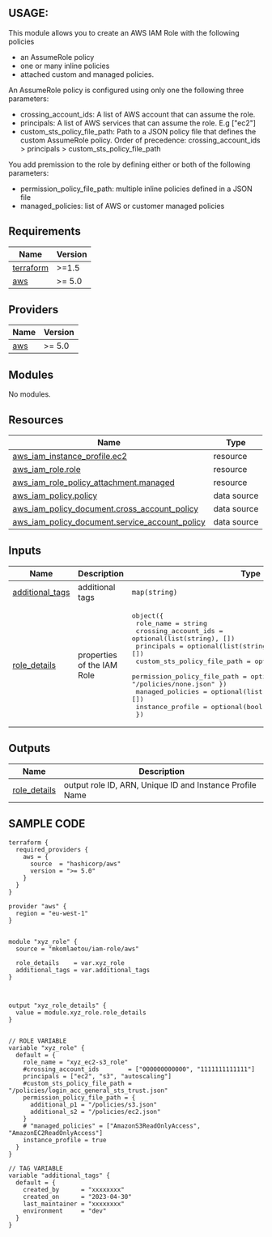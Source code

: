 ## USAGE:

This module allows you to create an AWS IAM Role with the following policies
  * an AssumeRole policy
  * one or many inline policies
  * attached custom and managed policies.

An AssumeRole policy is configured using only one the following three parameters:
  * crossing_account_ids: A list of AWS account that can assume the role.
  * principals: A list of AWS services that can assume the role. E.g ["ec2"]
  * custom_sts_policy_file_path: Path to a JSON policy file that defines the custom AssumeRole policy.
Order of precedence: crossing_account_ids > principals > custom_sts_policy_file_path

You add premission to the role by defining either or both of the following parameters: 
* permission_policy_file_path: multiple inline policies defined in a JSON file
* managed_policies: list of AWS or customer managed policies


## Requirements

| Name | Version |
|------|---------|
| <a name="requirement_terraform"></a> [terraform](#requirement\_terraform) | >=1.5 |
| <a name="requirement_aws"></a> [aws](#requirement\_aws) | >= 5.0 |

## Providers

| Name | Version |
|------|---------|
| <a name="provider_aws"></a> [aws](#provider\_aws) | >= 5.0 |

## Modules

No modules.

## Resources

| Name | Type |
|------|------|
| [aws_iam_instance_profile.ec2](https://registry.terraform.io/providers/hashicorp/aws/latest/docs/resources/iam_instance_profile) | resource |
| [aws_iam_role.role](https://registry.terraform.io/providers/hashicorp/aws/latest/docs/resources/iam_role) | resource |
| [aws_iam_role_policy_attachment.managed](https://registry.terraform.io/providers/hashicorp/aws/latest/docs/resources/iam_role_policy_attachment) | resource |
| [aws_iam_policy.policy](https://registry.terraform.io/providers/hashicorp/aws/latest/docs/data-sources/iam_policy) | data source |
| [aws_iam_policy_document.cross_account_policy](https://registry.terraform.io/providers/hashicorp/aws/latest/docs/data-sources/iam_policy_document) | data source |
| [aws_iam_policy_document.service_account_policy](https://registry.terraform.io/providers/hashicorp/aws/latest/docs/data-sources/iam_policy_document) | data source |

## Inputs

| Name | Description | Type | Default | Required |
|------|-------------|------|---------|:--------:|
| <a name="input_additional_tags"></a> [additional\_tags](#input\_additional\_tags) | additional tags | `map(string)` | `{}` | no |
| <a name="input_role_details"></a> [role\_details](#input\_role\_details) | properties of the IAM Role | <pre>object({<br>    role_name                   = string<br>    crossing_account_ids        = optional(list(string), [])<br>    principals                  = optional(list(string), [])<br>    custom_sts_policy_file_path = optional(string, "")<br>    permission_policy_file_path = optional(map(string), { none = "/policies/none.json" })<br>    managed_policies            = optional(list(string), [])<br>    instance_profile            = optional(bool, false)<br>  })</pre> | n/a | yes |

## Outputs

| Name | Description |
|------|-------------|
| <a name="output_role_details"></a> [role\_details](#output\_role\_details) | output role ID, ARN, Unique ID and Instance Profile Name |




## SAMPLE CODE

```
terraform {
  required_providers {
    aws = {
      source  = "hashicorp/aws"
      version = ">= 5.0"
    }
  }
}

provider "aws" {
  region = "eu-west-1"
}


module "xyz_role" {
  source = "mkomlaetou/iam-role/aws"

  role_details    = var.xyz_role
  additional_tags = var.additional_tags
}



output "xyz_role_details" {
  value = module.xyz_role.role_details
}


// ROLE VARIABLE
variable "xyz_role" {
  default = {
    role_name = "xyz_ec2-s3_role"
    #crossing_account_ids        = ["000000000000", "1111111111111"]
    principals = ["ec2", "s3", "autoscaling"]
    #custom_sts_policy_file_path = "/policies/login_acc_general_sts_trust.json"
    permission_policy_file_path = {
      additional_p1 = "/policies/s3.json"
      additional_s2 = "/policies/ec2.json"
    }
    # "managed_policies" = ["AmazonS3ReadOnlyAccess", "AmazonEC2ReadOnlyAccess"]
    instance_profile = true
  }
}

// TAG VARIABLE
variable "additional_tags" {
  default = {
    created_by      = "xxxxxxxx"
    created_on      = "2023-04-30"
    last_maintainer = "xxxxxxxx"
    environment     = "dev"
  }
}

```
